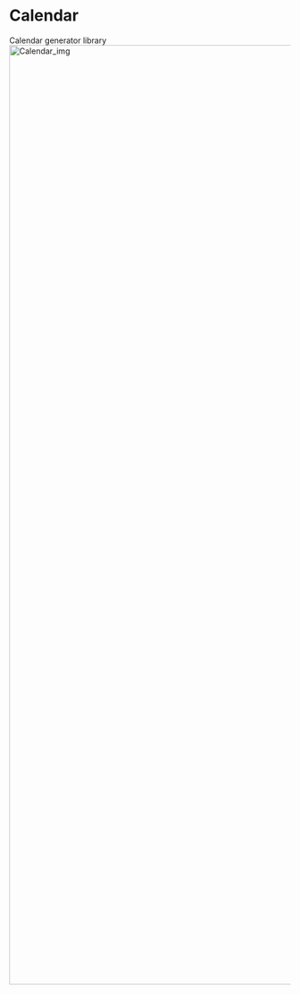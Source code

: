# Calendar
Calendar generator library
<img width="1680" alt="Calendar_img" src="https://github.com/palomsiq/Calendar/assets/45646844/8c6d2c67-8a0e-4a05-997b-40eda8644840">
